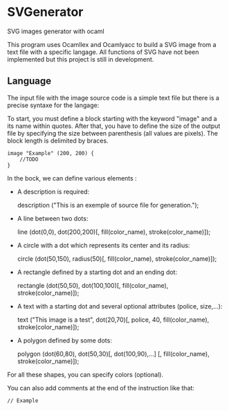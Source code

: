 SVGenerator
===========

SVG images generator with ocaml

This program uses Ocamllex and Ocamlyacc to build a SVG image from a text file with a specific langage.
All functions of SVG have not been implemented but this project is still in development.


Language
--------

The input file with the image source code is a simple text file but there is a precise syntaxe for the langage:

To start, you must define a block starting with the keyword "image" and a its name within quotes. After that, you have to define the size of the output file by specifying the size between parenthesis (all values are pixels). The block length is delimited by braces.

	image "Example" (200, 200) {
		//TODO
	}

In the bock, we can define various elements :

+ A description is required:

	description ("This is an exemple of source file for generation.");
	
+ A line between two dots:

	line (dot(0,0), dot(200,200)[, fill(color_name), stroke(color_name)]);

+ A circle with a dot which represents its center and its radius:

	circle (dot(50,150), radius(50)[, fill(color_name), stroke(color_name)]);

+ A rectangle defined by a starting dot and an ending dot:

	rectangle (dot(50,50), dot(100,100)[, fill(color_name), stroke(color_name)]);
	
+ A text with a starting dot and several optional attributes (police, size,...):
	
	text ("This image is a test", dot(20,70)[, police, 40, fill(color_name), stroke(color_name)]);

+ A polygon defined by some dots:

	polygon (dot(60,80), dot(50,30)[, dot(100,90),...] [,  fill(color_name), stroke(color_name)]);
	
For all these shapes, you can specify colors (optional).

You can also add comments at the end of the instruction like that:

	// Example
